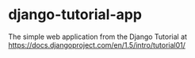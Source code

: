 django-tutorial-app
===================

The simple web application from the Django Tutorial at https://docs.djangoproject.com/en/1.5/intro/tutorial01/
